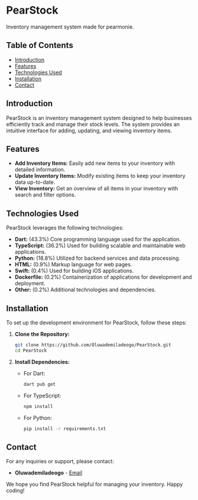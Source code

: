 # PearStock

Inventory management system made for pearmonie.

## Table of Contents
- [Introduction](#introduction)
- [Features](#features)
- [Technologies Used](#technologies-used)
- [Installation](#installation)
- [Contact](#contact)

## Introduction

PearStock is an inventory management system designed to help businesses efficiently track and manage their stock levels. The system provides an intuitive interface for adding, updating, and viewing inventory items.

## Features

- **Add Inventory Items:** Easily add new items to your inventory with detailed information.
- **Update Inventory Items:** Modify existing items to keep your inventory data up-to-date.
- **View Inventory:** Get an overview of all items in your inventory with search and filter options.

## Technologies Used

PearStock leverages the following technologies:

- **Dart:** (43.3%) Core programming language used for the application.
- **TypeScript:** (36.2%) Used for building scalable and maintainable web applications.
- **Python:** (18.8%) Utilized for backend services and data processing.
- **HTML:** (0.9%) Markup language for web pages.
- **Swift:** (0.4%) Used for building iOS applications.
- **Dockerfile:** (0.2%) Containerization of applications for development and deployment.
- **Other:** (0.2%) Additional technologies and dependencies.

## Installation

To set up the development environment for PearStock, follow these steps:

1. **Clone the Repository:**
    ```bash
    git clone https://github.com/Oluwademiladeogo/PearStock.git
    cd PearStock
    ```

2. **Install Dependencies:**
    - For Dart:
        ```bash
        dart pub get
        ```
    - For TypeScript:
        ```bash
        npm install
        ```
    - For Python:
        ```bash
        pip install -r requirements.txt
        ```

## Contact

For any inquiries or support, please contact:

- **Oluwademiladeogo** - [Email](mailto:bickerstethdemilade@gmail.com)

We hope you find PearStock helpful for managing your inventory. Happy coding!